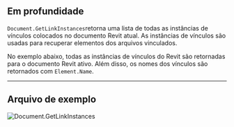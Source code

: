 ## Em profundidade
`Document.GetLinkInstances`retorna uma lista de todas as instâncias de vínculos colocados no documento Revit atual. As instâncias de vínculos são usadas para recuperar elementos dos arquivos vinculados.

No exemplo abaixo, todas as instâncias de vínculos do Revit são retornadas para o documento Revit ativo. Além disso, os nomes dos vínculos são retornados com `Element.Name`.
___
## Arquivo de exemplo

![Document.GetLinkInstances](./Revit.Application.Document.GetLinkInstances_img.jpg)
